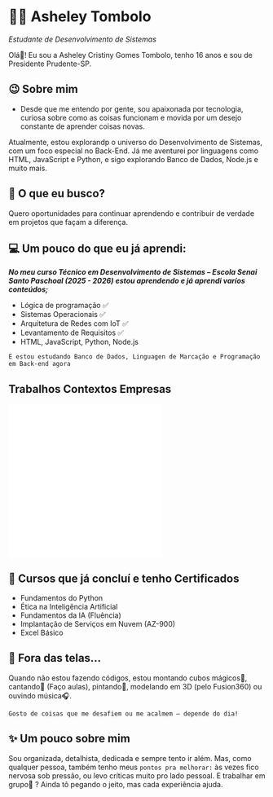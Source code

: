 # 👩‍💻 Asheley Tombolo
*Estudante de Desenvolvimento de Sistemas*

Olá👋! Eu sou a Asheley Cristiny Gomes Tombolo, tenho 16 anos e sou de Presidente Prudente-SP. 


## 😉 Sobre mim
* Desde que me entendo por gente, sou apaixonada por tecnologia, curiosa sobre como as coisas funcionam e movida por um desejo constante de aprender coisas novas.

Atualmente, estou explorandp o universo do Desenvolvimento de Sistemas, com um foco especial no Back-End. Já me aventurei por linguagens como HTML, JavaScript e Python, e sigo explorando Banco de Dados, Node.js e muito mais.

## 🎯 O que eu busco?
Quero oportunidades para continuar aprendendo e contribuir de verdade em projetos que façam a diferença.

## 💻 Um pouco do que eu já aprendi:
***No meu curso Técnico em Desenvolvimento de Sistemas – Escola Senai Santo Paschoal (2025 - 2026) estou aprendendo e já aprendi varíos conteúdos;***

* Lógica de programação ✅
* Sistemas Operacionais ✅
* Arquitetura de Redes com IoT ✅
* Levantamento de Requisitos ✅
* HTML, JavaScript, Python, Node.js

`E estou estudando Banco de Dados, Linguagen de Marcação e Programação em Back-end agora`

## Trabalhos Contextos Empresas
![tela goumetfy](/Gourmetify.pdf)
![tela PetConecta](/PetConecta%20(1).pdf)


## 📜 Cursos que já concluí e tenho Certificados
* Fundamentos do Python
* Ética na Inteligência Artificial
* Fundamentos da IA (Fluência)
* Implantação de Serviços em Nuvem (AZ-900)
* Excel Básico

## 🎨 Fora das telas…
Quando não estou fazendo códigos, estou montando cubos mágicos🎲, cantando🎤 (Faço aulas), pintando🎨, modelando em 3D (pelo Fusion360) ou ouvindo música🎧. 

`Gosto de coisas que me desafiem ou me acalmem — depende do dia!`

## ✨ Um pouco sobre mim
Sou organizada, detalhista, dedicada e sempre tento ir além. Mas, como qualquer pessoa, também tenho meus `pontos pra melhorar:` às vezes fico nervosa sob pressão, ou levo críticas muito pro lado pessoal. E trabalhar em grupo🤝 ? Ainda tô pegando o jeito, mas cada experiência ajuda.

